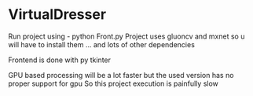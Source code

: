 # VirtualDresser

Run project using - python Front.py
Project uses gluoncv and mxnet so u will have to install them
... and lots of other dependencies

Frontend is done with py tkinter

GPU based processing will be a lot faster but the used version has no proper support for gpu
So this project execution is painfully slow

